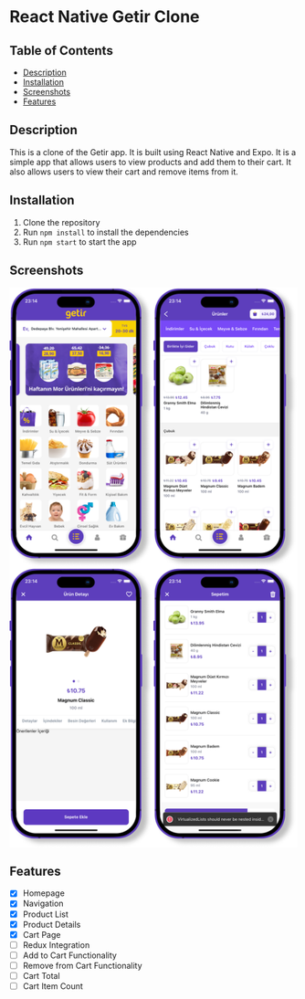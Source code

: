 # React Native Getir Clone

## Table of Contents
- [Description](#description)
- [Installation](#installation)
- [Screenshots](#screenshots)
- [Features](#features)

## Description
This is a clone of the Getir app. It is built using React Native and Expo. It is a simple app that allows users to view products and add them to their cart. It also allows users to view their cart and remove items from it.

## Installation
1. Clone the repository
2. Run `npm install` to install the dependencies
3. Run `npm start` to start the app

## Screenshots

<div style="display:flex;">
<img style="width: 50%" src="./screenshots/1.png" />
<img style="width: 50%" src="./screenshots/2.png" />
</div>
<div style="display:flex;">
<img style="width: 50%" src="./screenshots/3.png" />
<img style="width: 50%" src="./screenshots/4.png" />
</div>

## Features

- [x] Homepage
- [x] Navigation
- [x] Product List
- [x] Product Details
- [x] Cart Page
- [ ] Redux Integration
- [ ] Add to Cart Functionality
- [ ] Remove from Cart Functionality
- [ ] Cart Total
- [ ] Cart Item Count